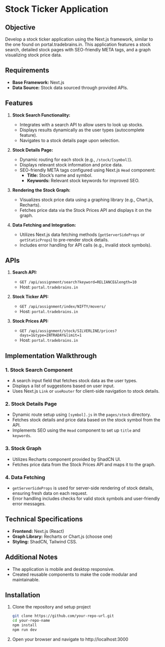 # Stock Ticker Application

## Objective
Develop a stock ticker application using the Next.js framework, similar to the one found on portal.tradebrains.in. This application features a stock search, detailed stock pages with SEO-friendly META tags, and a graph visualizing stock price data.

## Requirements
- **Base Framework:** Next.js
- **Data Source:** Stock data sourced through provided APIs.

## Features
1. **Stock Search Functionality:**
   - Integrates with a search API to allow users to look up stocks.
   - Displays results dynamically as the user types (autocomplete feature).
   - Navigates to a stock details page upon selection.

2. **Stock Details Page:**
   - Dynamic routing for each stock (e.g., `/stock/[symbol]`).
   - Displays relevant stock information and price data.
   - SEO-friendly META tags configured using Next.js `Head` component:
     - **Title:** Stock’s name and symbol.
     - **Keywords:** Relevant stock keywords for improved SEO.

3. **Rendering the Stock Graph:**
   - Visualizes stock price data using a graphing library (e.g., Chart.js, Recharts).
   - Fetches price data via the Stock Prices API and displays it on the graph.

4. **Data Fetching and Integration:**
   - Utilizes Next.js data fetching methods (`getServerSideProps` or `getStaticProps`) to pre-render stock details.
   - Includes error handling for API calls (e.g., invalid stock symbols).

## APIs
1. **Search API:**
   - `GET /api/assignment/search?keyword=RELIANCE&length=10`
   - Host: `portal.tradebrains.in`
   
2. **Stock Ticker API:**
   - `GET /api/assignment/index/NIFTY/movers/`
   - Host: `portal.tradebrains.in`

3. **Stock Prices API:**
   - `GET /api/assignment/stock/SILVERLINE/prices?days=1&type=INTRADAY&limit=1`
   - Host: `portal.tradebrains.in`

## Implementation Walkthrough

### 1. Stock Search Component
- A search input field that fetches stock data as the user types.
- Displays a list of suggestions based on user input.
- Uses Next.js `Link` or `useRouter` for client-side navigation to stock details.

### 2. Stock Details Page
- Dynamic route setup using `[symbol].js` in the `pages/stock` directory.
- Fetches stock details and price data based on the stock symbol from the API.
- Implements SEO using the `Head` component to set up `title` and `keywords`.

### 3. Stock Graph
- Utilizes Recharts component provided by ShadCN UI.
- Fetches price data from the Stock Prices API and maps it to the graph.

### 4. Data Fetching
- `getServerSideProps` is used for server-side rendering of stock details, ensuring fresh data on each request.
- Error handling includes checks for valid stock symbols and user-friendly error messages.

## Technical Specifications
- **Frontend:** Next.js (React)
- **Graph Library:** Recharts or Chart.js (choose one)
- **Styling:** ShadCN, Tailwind CSS.

## Additional Notes
- The application is mobile and desktop responsive.
- Created reusable components to make the code modular and maintainable.

## Installation
1. Clone the repository and setup project
   ```bash
   git clone https://github.com/your-repo-url.git
   cd your-repo-name
   npm install
   npm run dev
2. Open your browser and navigate to http://localhost:3000
